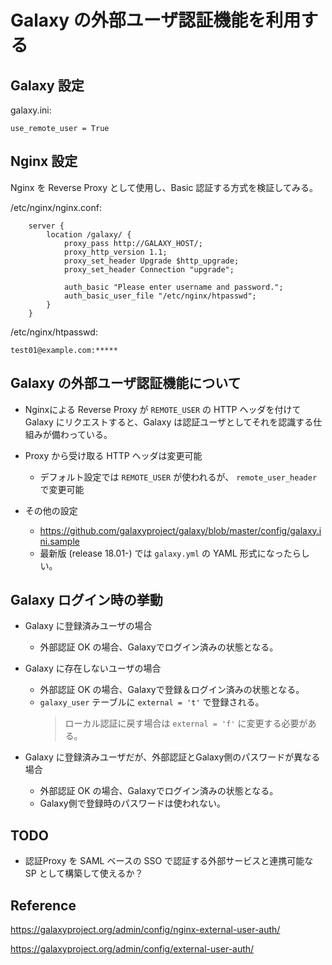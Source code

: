 # Galaxy の外部ユーザ認証機能を利用する

## Galaxy 設定

galaxy.ini:
```
use_remote_user = True
```

## Nginx 設定

Nginx を Reverse Proxy として使用し、Basic 認証する方式を検証してみる。

/etc/nginx/nginx.conf:
```
    server {
        location /galaxy/ {
            proxy_pass http://GALAXY_HOST/;
            proxy_http_version 1.1;
            proxy_set_header Upgrade $http_upgrade;
            proxy_set_header Connection "upgrade";

            auth_basic "Please enter username and password.";
            auth_basic_user_file "/etc/nginx/htpasswd";
        }
    }
```

/etc/nginx/htpasswd:
```
test01@example.com:*****
```

## Galaxy の外部ユーザ認証機能について

- Nginxによる Reverse Proxy が `REMOTE_USER` の HTTP ヘッダを付けて
  Galaxy にリクエストすると、Galaxy は認証ユーザとしてそれを認識する仕組みが備わっている。

- Proxy から受け取る HTTP ヘッダは変更可能
  * デフォルト設定では `REMOTE_USER` が使われるが、 `remote_user_header` で変更可能

- その他の設定
  * https://github.com/galaxyproject/galaxy/blob/master/config/galaxy.ini.sample
  * 最新版 (release 18.01-) では `galaxy.yml` の YAML 形式になったらしい。


## Galaxy ログイン時の挙動

- Galaxy に登録済みユーザの場合
  * 外部認証 OK の場合、Galaxyでログイン済みの状態となる。

- Galaxy に存在しないユーザの場合
  * 外部認証 OK の場合、Galaxyで登録＆ログイン済みの状態となる。
  * `galaxy_user` テーブルに `external = 't'` で登録される。
    > ローカル認証に戻す場合は `external = 'f'` に変更する必要がある。

- Galaxy に登録済みユーザだが、外部認証とGalaxy側のパスワードが異なる場合
  * 外部認証 OK の場合、Galaxyでログイン済みの状態となる。
  * Galaxy側で登録時のパスワードは使われない。


## TODO

- 認証Proxy を SAML ベースの SSO で認証する外部サービスと連携可能な SP として構築して使えるか？


## Reference

https://galaxyproject.org/admin/config/nginx-external-user-auth/  

https://galaxyproject.org/admin/config/external-user-auth/

